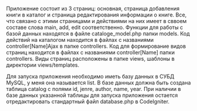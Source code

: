 Приложение состоит из 3 страниц: основная, страница добавления книги в каталог и страница редактирования информации о книге. Все, что связано с этими страницами и действиями на них имеет в сввоем составе слова main, add, edit соответственно.
Функции для работы с базой данных находятся в файле cataloge_model.php папки models. Код действий на каталогом находится в файлах с названиями controller[Name]Ajax в папке controllers. Код для формирование видов страниц находится в файлах с названиями controller[Name] папки controllers. Виды страниц расположены в папке views, шаблоны в директории views/templates.

Для запуска приложения необходимо иметь базу данных в СУБД MySQL, у меня она называется list. В базе данных должна быть создана таблица catalog с полями id, jenre, author, name, year. При наличии в базе данных указанной таблицы для запуска приложения остается отредактировать стандартный файл database.php в CodeIgniter.